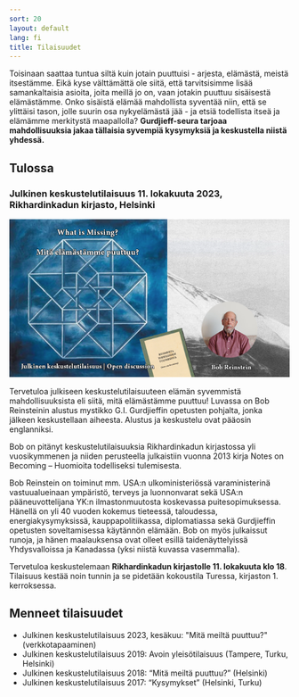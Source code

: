 ```yaml
---
sort: 20
layout: default
lang: fi
title: Tilaisuudet
---
```


Toisinaan saattaa tuntua siltä kuin jotain puuttuisi - arjesta, elämästä, meistä itsestämme. Eikä 
kyse välttämättä ole siitä, että tarvitsisimme lisää samankaltaisia asioita, joita meillä jo on, vaan 
jotakin puuttuu sisäisestä elämästämme. Onko sisäistä elämää mahdollista syventää niin, että se ylittäisi 
tason, jolle suurin osa nykyelämästä jää - ja etsiä todellista itseä ja elämämme merkitystä maapallolla? 
**Gurdjieff-seura tarjoaa mahdollisuuksia jakaa tällaisia syvempiä kysymyksiä ja keskustella niistä yhdessä.** 

## Tulossa

<!----><a name="2023-tapaaminen"></a>
### Julkinen keskustelutilaisuus 11. lokakuuta 2023, Rikhardinkadun kirjasto, Helsinki

![Mitä meiltä puuttuu?](/docs/assets/What_Is_Missing_Event.png)

Tervetuloa julkiseen keskustelutilaisuuteen elämän syvemmistä mahdollisuuksista eli siitä, mitä elämästämme puuttuu! Luvassa on Bob Reinsteinin alustus mystikko G.I. Gurdjieffin opetusten pohjalta, jonka jälkeen keskustellaan aiheesta. Alustus ja keskustelu ovat pääosin englanniksi.

Bob on pitänyt keskustelutilaisuuksia Rikhardinkadun kirjastossa yli vuosikymmenen ja niiden perusteella julkaistiin vuonna 2013 kirja Notes on Becoming – Huomioita todelliseksi tulemisesta.

Bob Reinstein on toiminut mm. USA:n ulko­ministeriössä varaministerinä vastuualueinaan ympäristö, terveys ja luonnonvarat sekä USA:n pääneuvottelijana YK:n ilmastonmuutosta koskevassa puitesopimuksessa. Hänellä on yli 40 vuoden kokemus tieteessä, taloudessa, energiakysymyksissä, kauppapolitiikassa, diplomatiassa sekä Gurdjieffin opetusten soveltamisessa käytännön elämään. Bob on myös julkaissut runoja, ja hänen maalauksensa ovat olleet esillä taidenäyttelyissä Yhdysvalloissa ja Kanadassa (yksi niistä kuvassa vasemmalla).

Tervetuloa keskustelemaan **Rikhardinkadun kirjastolle 11. lokakuuta klo 18**. Tilaisuus kestää noin tunnin ja se pidetään kokoustila Turessa, kirjaston 1. kerroksessa.

## Menneet tilaisuudet

* Julkinen keskustelutilaisuus 2023, kesäkuu: "Mitä meiltä puuttuu?" (verkkotapaaminen)
* Julkinen keskustelutilaisuus 2019: Avoin yleisötilaisuus (Tampere, Turku, Helsinki)
* Julkinen keskustelutilaisuus 2018: “Mitä meiltä puuttuu?” (Helsinki) 
* Julkinen keskustelutilaisuus 2017: “Kysymykset” (Helsinki, Turku) 

